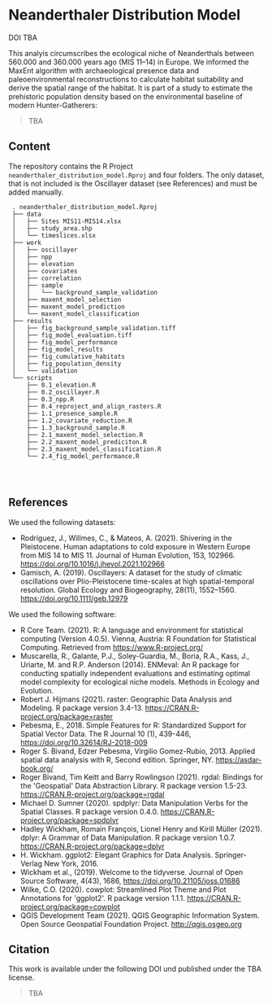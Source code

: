 # Neanderthaler Distribution Model
DOI TBA

 This analyis circumscribes the ecological niche of Neanderthals between 560.000 and 360.000 years ago (MIS 11–14) in Europe. We informed the MaxEnt algorithm with archaeological presence data and paleoenvironmental reconstructions to calculate habitat suitability and derive the spatial range of the habitat. It is part of a study to estimate the prehistoric population density based on the environmental baseline of modern Hunter-Gatherers:
 > TBA

## Content
 The repository contains the R Project `neanderthaler_distribution_model.Rproj` and four folders. The only dataset, that is not included is the Oscillayer dataset (see References) and must be added manually.
```
 . neanderthaler_distribution_model.Rproj
 ├── data
 │   ├── Sites MIS11-MIS14.xlsx
 │   ├── study_area.shp
 │   └── timeslices.xlsx
 ├── work
 │   ├── oscillayer
 │   ├── npp
 │   ├── elevation
 │   ├── covariates
 │   ├── correlation
 │   ├── sample
 │   │   └── background_sample_validation
 │   ├── maxent_model_selection
 │   ├── maxent_model_prediction
 │   └── maxent_model_classification
 ├── results
 │   ├── fig_background_sample_validation.tiff
 │   ├── fig_model_evaluation.tiff
 │   ├── fig_model_performance
 │   ├── fig_model_results
 │   ├── fig_cumulative_habitats
 │   ├── fig_population_density
 │   └── validation
 └── scripts
     ├── 0.1_elevation.R
     ├── 0.2_oscillayer.R
     ├── 0.3_npp.R
     ├── 0.4_reproject_and_align_rasters.R
     ├── 1.1_presence_sample.R
     ├── 1.2_covariate_reduction.R
     ├── 1.3_background_sample.R
     ├── 2.1_maxent_model_selection.R
     ├── 2.2_maxent_model_prediciton.R
     ├── 2.3_maxent_model_classification.R
     └── 2.4_fig_model_performance.R
 
 
 
 ```
## References
 We used the following datasets:
 * Rodríguez, J., Willmes, C., & Mateos, A. (2021). Shivering in the Pleistocene. Human adaptations to cold exposure in Western Europe from MIS 14 to MIS 11. Journal of Human Evolution, 153, 102966. https://doi.org/10.1016/j.jhevol.2021.102966
 * Gamisch, A. (2019). Oscillayers: A dataset for the study of climatic oscillations over Plio-Pleistocene time-scales at high spatial-temporal resolution. Global Ecology and Biogeography, 28(11), 1552–1560. https://doi.org/10.1111/geb.12979
 
 We used the following software:
 * R Core Team. (2021). R: A language and environment for statistical computing (Version 4.0.5). Vienna, Austria: R Foundation for Statistical Computing. Retrieved from https://www.R-project.org/
 * Muscarella, R., Galante, P.J., Soley-Guardia, M., Boria, R.A., Kass, J., Uriarte, M. and R.P. Anderson (2014). ENMeval: An R package for conducting spatially independent evaluations and estimating optimal model complexity for ecological niche models. Methods in Ecology and Evolution.
 * Robert J. Hijmans (2021). raster: Geographic Data Analysis and Modeling. R package version 3.4-13. https://CRAN.R-project.org/package=raster
 * Pebesma, E., 2018. Simple Features for R: Standardized Support for Spatial Vector Data. The R Journal 10 (1), 439-446, https://doi.org/10.32614/RJ-2018-009
 * Roger S. Bivand, Edzer Pebesma, Virgilio Gomez-Rubio, 2013. Applied spatial data analysis with R, Second edition. Springer, NY. https://asdar-book.org/
 * Roger Bivand, Tim Keitt and Barry Rowlingson (2021). rgdal: Bindings for the 'Geospatial' Data Abstraction Library. R package version 1.5-23. https://CRAN.R-project.org/package=rgdal
 * Michael D. Sumner (2020). spdplyr: Data Manipulation Verbs for the Spatial Classes. R package version 0.4.0. https://CRAN.R-project.org/package=spdplyr
 * Hadley Wickham, Romain François, Lionel Henry and Kirill Müller (2021). dplyr: A Grammar of Data Manipulation. R package version 1.0.7. https://CRAN.R-project.org/package=dplyr 
 * H. Wickham. ggplot2: Elegant Graphics for Data Analysis. Springer-Verlag New York, 2016.
 * Wickham et al., (2019). Welcome to the tidyverse. Journal of Open Source Software, 4(43), 1686, https://doi.org/10.21105/joss.01686
 * Wilke, C.O. (2020). cowplot: Streamlined Plot Theme and Plot Annotations for 'ggplot2'. R package version 1.1.1. https://CRAN.R-project.org/package=cowplot
 * QGIS Development Team (2021). QGIS Geographic Information System. Open Source Geospatial Foundation Project. http://qgis.osgeo.org
 
## Citation 

This work is available under the following DOI und published under the TBA license.
> TBA

